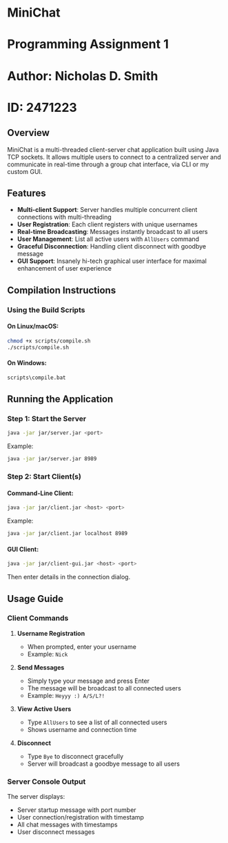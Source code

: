 # MiniChat
# Programming Assignment 1
# Author: Nicholas D. Smith
# ID: 2471223

## Overview
MiniChat is a multi-threaded client-server chat application built using Java TCP sockets. It allows multiple users to connect to a centralized server and communicate in real-time through a group chat interface, via CLI or my custom GUI.

## Features
- **Multi-client Support**: Server handles multiple concurrent client connections with multi-threading
- **User Registration**: Each client registers with unique usernames
- **Real-time Broadcasting**: Messages instantly broadcast to all users
- **User Management**: List all active users with `AllUsers` command
- **Graceful Disconnection**: Handling client disconnect with goodbye message
- **GUI Support**: Insanely hi-tech graphical user interface for maximal enhancement of user experience

## Compilation Instructions

### Using the Build Scripts

#### On Linux/macOS:
```bash
chmod +x scripts/compile.sh
./scripts/compile.sh
```

#### On Windows:
```cmd
scripts\compile.bat
```

## Running the Application

### Step 1: Start the Server
```bash
java -jar jar/server.jar <port>
```
Example:
```bash
java -jar jar/server.jar 8989
```

### Step 2: Start Client(s)

#### Command-Line Client:
```bash
java -jar jar/client.jar <host> <port>
```
Example:
```bash
java -jar jar/client.jar localhost 8989
```

#### GUI Client:
```bash
java -jar jar/client-gui.jar <host> <port>
```
Then enter details in the connection dialog.

## Usage Guide

### Client Commands

1. **Username Registration**
   - When prompted, enter your username
   - Example: `Nick`

2. **Send Messages**
   - Simply type your message and press Enter
   - The message will be broadcast to all connected users
   - Example: `Heyyy :) A/S/L?!`

3. **View Active Users**
   - Type `AllUsers` to see a list of all connected users
   - Shows username and connection time

4. **Disconnect**
   - Type `Bye` to disconnect gracefully
   - Server will broadcast a goodbye message to all users

### Server Console Output
The server displays:
- Server startup message with port number
- User connection/registration with timestamp
- All chat messages with timestamps
- User disconnect messages

